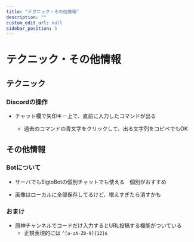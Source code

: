 ```yaml
---
title: "テクニック・その他情報"
description: ""
custom_edit_url: null 
sidebar_position: 5
---
```


# テクニック・その他情報

## テクニック

### Discordの操作

- チャット欄で矢印キー上で、直前に入力したコマンドが出る

  - 過去のコマンドの青文字をクリックして、出る文字列をコピペでもOK

## その他情報

### Botについて

- サーバでもSigtoBotの個別チャットでも使える　個別がおすすめ

- 画像はローカルに全部保存してるけど、増えすぎたら消すかも

### おまけ

- 原神チャンネルでコードだけ入力するとURL投稿する機能がついている
  - 正規表現的には ```^[a-zA-Z0-9]{12}$```
